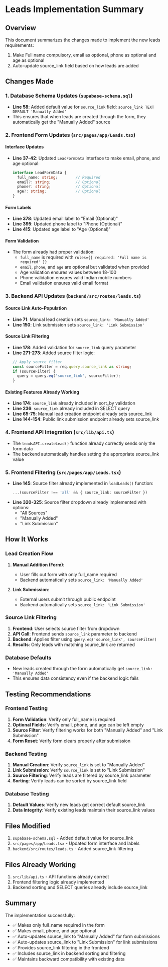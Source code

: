 # Leads Implementation Summary

## Overview
This document summarizes the changes made to implement the new leads requirements:
1. Make Full name compulsory, email as optional, phone as optional and age as optional
2. Auto-update source_link field based on how leads are added

## Changes Made

### 1. Database Schema Updates (`supabase-schema.sql`)
- **Line 58**: Added default value for `source_link` field: `source_link TEXT DEFAULT 'Manually Added'`
- This ensures that when leads are created through the form, they automatically get the "Manually Added" source

### 2. Frontend Form Updates (`src/pages/app/Leads.tsx`)

#### Interface Updates
- **Line 37-42**: Updated `LeadFormData` interface to make email, phone, and age optional:
  ```typescript
  interface LeadFormData {
    full_name: string;        // Required
    email?: string;           // Optional
    phone?: string;           // Optional
    age?: string;             // Optional
  }
  ```

#### Form Labels
- **Line 378**: Updated email label to "Email (Optional)"
- **Line 395**: Updated phone label to "Phone (Optional)"  
- **Line 415**: Updated age label to "Age (Optional)"

#### Form Validation
- The form already had proper validation:
  - `full_name` is required with `rules={{ required: 'Full name is required' }}`
  - `email`, `phone`, and `age` are optional but validated when provided
  - Age validation ensures values between 18-100
  - Phone validation ensures valid Indian mobile numbers
  - Email validation ensures valid email format

### 3. Backend API Updates (`backend/src/routes/leads.ts`)

#### Source Link Auto-Population
- **Line 71**: Manual lead creation sets `source_link: 'Manually Added'`
- **Line 150**: Link submission sets `source_link: 'Link Submission'`

#### Source Link Filtering
- **Line 178**: Added validation for `source_link` query parameter
- **Line 271-273**: Added source filter logic:
  ```typescript
  // Apply source filter
  const sourceFilter = req.query.source_link as string;
  if (sourceFilter) {
    query = query.eq('source_link', sourceFilter);
  }
  ```

#### Existing Features Already Working
- **Line 174**: `source_link` already included in sort_by validation
- **Line 236**: `source_link` already included in SELECT query
- **Line 65-75**: Manual lead creation endpoint already sets source_link
- **Line 144-154**: Public link submission endpoint already sets source_link

### 4. Frontend API Integration (`src/lib/api.ts`)
- The `leadsAPI.createLead()` function already correctly sends only the form data
- The backend automatically handles setting the appropriate source_link value

### 5. Frontend Filtering (`src/pages/app/Leads.tsx`)
- **Line 145**: Source filter already implemented in `loadLeads()` function:
  ```typescript
  ...(sourceFilter !== 'all' && { source_link: sourceFilter })
  ```
- **Line 320-325**: Source filter dropdown already implemented with options:
  - "All Sources"
  - "Manually Added" 
  - "Link Submission"

## How It Works

### Lead Creation Flow
1. **Manual Addition (Form)**: 
   - User fills out form with only full_name required
   - Backend automatically sets `source_link: 'Manually Added'`
   
2. **Link Submission**:
   - External users submit through public endpoint
   - Backend automatically sets `source_link: 'Link Submission'`

### Source Link Filtering
1. **Frontend**: User selects source filter from dropdown
2. **API Call**: Frontend sends `source_link` parameter to backend
3. **Backend**: Applies filter using `query.eq('source_link', sourceFilter)`
4. **Results**: Only leads with matching source_link are returned

### Database Defaults
- New leads created through the form automatically get `source_link: 'Manually Added'`
- This ensures data consistency even if the backend logic fails

## Testing Recommendations

### Frontend Testing
1. **Form Validation**: Verify only full_name is required
2. **Optional Fields**: Verify email, phone, and age can be left empty
3. **Source Filter**: Verify filtering works for both "Manually Added" and "Link Submission"
4. **Form Reset**: Verify form clears properly after submission

### Backend Testing
1. **Manual Creation**: Verify `source_link` is set to "Manually Added"
2. **Link Submission**: Verify `source_link` is set to "Link Submission"
3. **Source Filtering**: Verify leads are filtered by source_link parameter
4. **Sorting**: Verify leads can be sorted by source_link field

### Database Testing
1. **Default Values**: Verify new leads get correct default source_link
2. **Data Integrity**: Verify existing leads maintain their source_link values

## Files Modified
1. `supabase-schema.sql` - Added default value for source_link
2. `src/pages/app/Leads.tsx` - Updated form interface and labels
3. `backend/src/routes/leads.ts` - Added source_link filtering

## Files Already Working
1. `src/lib/api.ts` - API functions already correct
2. Frontend filtering logic already implemented
3. Backend sorting and SELECT queries already include source_link

## Summary
The implementation successfully:
- ✅ Makes only full_name required in the form
- ✅ Makes email, phone, and age optional
- ✅ Auto-updates source_link to "Manually Added" for form submissions
- ✅ Auto-updates source_link to "Link Submission" for link submissions
- ✅ Provides source_link filtering in the frontend
- ✅ Includes source_link in backend sorting and filtering
- ✅ Maintains backward compatibility with existing data
